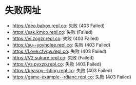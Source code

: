 # 失败网址
- https://deo.babox.repl.co: 失败 (403
Failed)
- https://sak.kmco.repl.co: 失败 (Failed)
- https://vi.zogzr.repl.co: 失败 (403
Failed)
- https://su--yoyholee.repl.co: 失败 (403
Failed)
- https://Love.cfvqw.repl.co: 失败 (403
Failed)
- https://V2.sukure.repl.co: 失败 (Failed)
- https://ys.pyxzp.repl.co: 失败 (403
Failed)
- https://beaspy--hting.repl.co: 失败 (403
Failed)
- https://game-example--rdianc.repl.co: 失败 (403
Failed)
